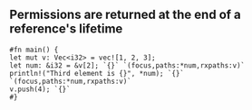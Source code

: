 ## Permissions are returned at the end of a reference's lifetime

```aquascope,permissions,boundaries,stepper,souldFail,run
#fn main() {
let mut v: Vec<i32> = vec![1, 2, 3];
let num: &i32 = &v[2]; `{}` `(focus,paths:*num,rxpaths:v)`
println!("Third element is {}", *num); `{}` `(focus,paths:*num,rxpaths:v)`
v.push(4); `{}`
#}
```
